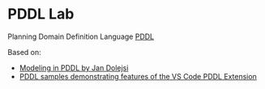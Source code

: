 # PDDL Lab

Planning Domain Definition Language [PDDL](https://en.wikipedia.org/wiki/Planning_Domain_Definition_Language) 

Based on:
- [Modeling in PDDL by Jan Dolejsi](https://youtube.com/playlist?list=PL1Q0jeuU6XppS_r2Sa9fzVanpbXKqLsYS)
- [PDDL samples demonstrating features of the VS Code PDDL Extension](https://github.com/jan-dolejsi/vscode-pddl-samples#pddl-samples-demonstrating-features-of-the-vs-code-pddl-extension)


